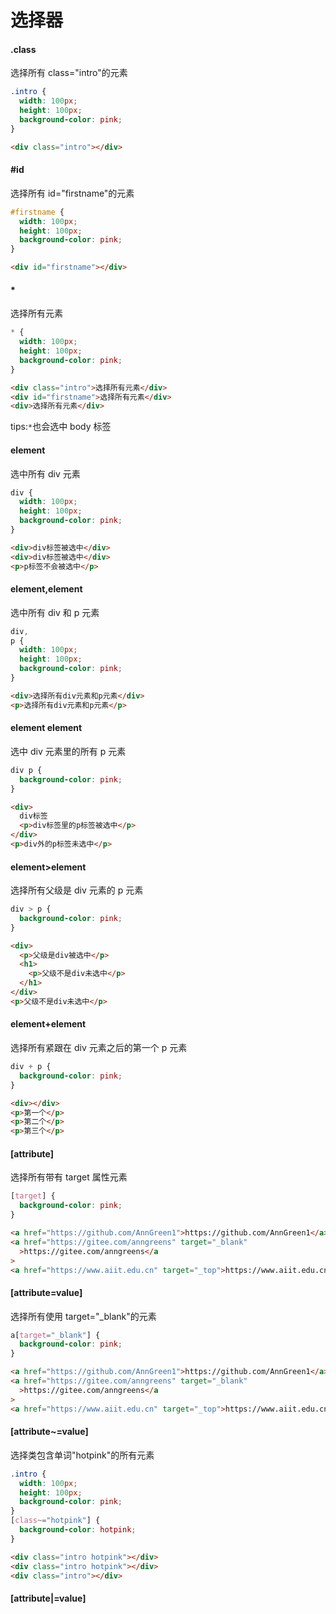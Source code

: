 # 选择器

#### .class

选择所有 class="intro"的元素

```css
.intro {
  width: 100px;
  height: 100px;
  background-color: pink;
}
```

```html
<div class="intro"></div>
```

#### #id

选择所有 id="firstname"的元素

```css
#firstname {
  width: 100px;
  height: 100px;
  background-color: pink;
}
```

```html
<div id="firstname"></div>
```

#### \*

选择所有元素

```css
* {
  width: 100px;
  height: 100px;
  background-color: pink;
}
```

```html
<div class="intro">选择所有元素</div>
<div id="firstname">选择所有元素</div>
<div>选择所有元素</div>
```

tips:`*`也会选中 body 标签

#### element

选中所有 div 元素

```css
div {
  width: 100px;
  height: 100px;
  background-color: pink;
}
```

```html
<div>div标签被选中</div>
<div>div标签被选中</div>
<p>p标签不会被选中</p>
```

#### element,element

选中所有 div 和 p 元素

```css
div,
p {
  width: 100px;
  height: 100px;
  background-color: pink;
}
```

```html
<div>选择所有div元素和p元素</div>
<p>选择所有div元素和p元素</p>
```

#### element element

选中 div 元素里的所有 p 元素

```css
div p {
  background-color: pink;
}
```

```html
<div>
  div标签
  <p>div标签里的p标签被选中</p>
</div>
<p>div外的p标签未选中</p>
```

#### element>element

选择所有父级是 div 元素的 p 元素

```css
div > p {
  background-color: pink;
}
```

```html
<div>
  <p>父级是div被选中</p>
  <h1>
    <p>父级不是div未选中</p>
  </h1>
</div>
<p>父级不是div未选中</p>
```

#### element+element

选择所有紧跟在 div 元素之后的第一个 p 元素

```css
div + p {
  background-color: pink;
}
```

```html
<div></div>
<p>第一个</p>
<p>第二个</p>
<p>第三个</p>
```

#### [attribute]

选择所有带有 target 属性元素

```css
[target] {
  background-color: pink;
}
```

```html
<a href="https://github.com/AnnGreen1">https://github.com/AnnGreen1</a>
<a href="https://gitee.com/anngreens" target="_blank"
  >https://gitee.com/anngreens</a
>
<a href="https://www.aiit.edu.cn" target="_top">https://www.aiit.edu.cn</a>
```

#### [attribute=value]

选择所有使用 target="\_blank"的元素

```css
a[target="_blank"] {
  background-color: pink;
}
```

```html
<a href="https://github.com/AnnGreen1">https://github.com/AnnGreen1</a>
<a href="https://gitee.com/anngreens" target="_blank"
  >https://gitee.com/anngreens</a
>
<a href="https://www.aiit.edu.cn" target="_top">https://www.aiit.edu.cn</a>
```

#### [attribute~=value]

选择类包含单词"hotpink"的所有元素

```css
.intro {
  width: 100px;
  height: 100px;
  background-color: pink;
}
[class~="hotpink"] {
  background-color: hotpink;
}
```

```html
<div class="intro hotpink"></div>
<div class="intro hotpink"></div>
<div class="intro"></div>
```

#### [attribute|=value]

####
